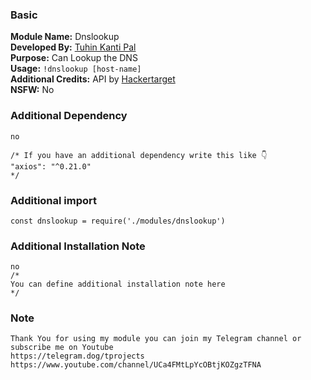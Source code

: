 ### Basic 
**Module Name:** Dnslookup<br>
**Developed By:** [Tuhin Kanti Pal](https://github.com/cachecleanerjeet "Tuhin Kanti Pal")<br>
**Purpose:** Can Lookup the DNS<br>
**Usage:** <code>!dnslookup [host-name]</code><br>
**Additional Credits:** API by [Hackertarget](https://hackertarget.com "Hackertarget")<br>
**NSFW:** No

### Additional Dependency

```
no

/* If you have an additional dependency write this like 👇
"axios": "^0.21.0"
*/
```

### Additional import

```
const dnslookup = require('./modules/dnslookup')
```

### Additional Installation Note

```
no
/*
You can define additional installation note here
*/
```

### Note

```
Thank You for using my module you can join my Telegram channel or subscribe me on Youtube
https://telegram.dog/tprojects
https://www.youtube.com/channel/UCa4FMtLpYcOBtjKOZgzTFNA
```
